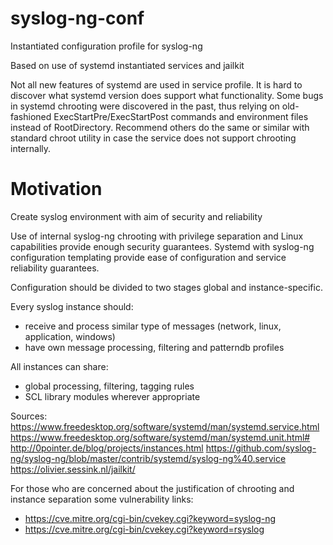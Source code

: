 # syslog-ng-conf
Instantiated configuration profile for syslog-ng

Based on use of systemd instantiated services and jailkit

Not all new features of systemd are used in service profile. It is hard to discover what systemd version does support what functionality. Some bugs in systemd chrooting were discovered in the past, thus relying on old-fashioned ExecStartPre/ExecStartPost commands and environment files instead of RootDirectory. Recommend others do the same or similar with standard chroot utility in case the service does not support chrooting internally.

# Motivation
Create syslog environment with aim of security and reliability

Use of internal syslog-ng chrooting with privilege separation and Linux capabilities provide enough security guarantees.
Systemd with syslog-ng configuration templating provide ease of configuration and service reliability guarantees.

Configuration should be divided to two stages global and instance-specific.

Every syslog instance should:
 - receive and process similar type of messages (network, linux, application, windows)
 - have own message processing, filtering and patterndb profiles

All instances can share:
 - global processing, filtering, tagging rules
 - SCL library modules wherever appropriate

Sources:
https://www.freedesktop.org/software/systemd/man/systemd.service.html
https://www.freedesktop.org/software/systemd/man/systemd.unit.html#
http://0pointer.de/blog/projects/instances.html
https://github.com/syslog-ng/syslog-ng/blob/master/contrib/systemd/syslog-ng%40.service
https://olivier.sessink.nl/jailkit/

For those who are concerned about the justification of chrooting and instance separation some vulnerability links:
- https://cve.mitre.org/cgi-bin/cvekey.cgi?keyword=syslog-ng
- https://cve.mitre.org/cgi-bin/cvekey.cgi?keyword=rsyslog
